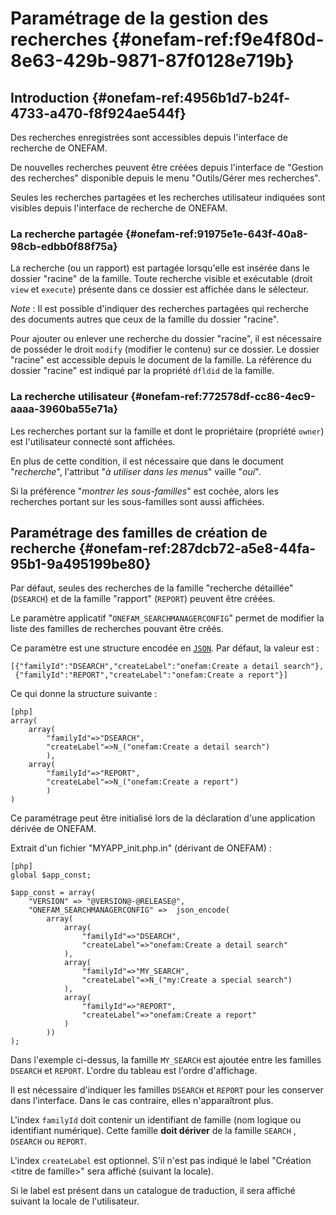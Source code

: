 # Paramétrage de la gestion des recherches {#onefam-ref:f9e4f80d-8e63-429b-9871-87f0128e719b}

## Introduction {#onefam-ref:4956b1d7-b24f-4733-a470-f8f924ae544f}

Des recherches enregistrées sont accessibles depuis l'interface de recherche de
ONEFAM. 

De nouvelles recherches peuvent être créées depuis l'interface de
"Gestion des recherches" disponible depuis le menu "Outils/Gérer mes
recherches".

Seules les recherches partagées et les recherches utilisateur indiquées sont
visibles depuis l'interface de recherche de ONEFAM.

### La recherche partagée {#onefam-ref:91975e1e-643f-40a8-98cb-edbb0f88f75a}

La recherche (ou un rapport) est partagée lorsqu'elle est insérée dans le
dossier "racine" de la famille. Toute recherche visible et exécutable (droit
`view` et `execute`) présente dans ce dossier est affichée dans le sélecteur.

*Note* : Il est possible d'indiquer des recherches partagées qui recherche des
documents autres que ceux de la famille du dossier "racine".

Pour ajouter ou enlever une recherche du dossier "racine", il est nécessaire de
posséder le droit `modify` (modifier le contenu) sur ce dossier. Le dossier
"racine" est accessible depuis le document de la famille. La référence du
dossier "racine" est indiqué par la propriété `dfldid` de la famille.

### La recherche utilisateur {#onefam-ref:772578df-cc86-4ec9-aaaa-3960ba55e71a}

Les recherches portant sur la famille et dont le propriétaire (propriété
`owner`) est l'utilisateur connecté sont affichées.

En plus de cette condition, il est nécessaire que dans le document
"*recherche*", l'attribut "*à utiliser dans les menus*" vaille "*oui*".

Si la préférence "*montrer les sous-familles*" est cochée, alors les recherches
portant sur les sous-familles sont aussi affichées.

## Paramétrage des familles de création de recherche  {#onefam-ref:287dcb72-a5e8-44fa-95b1-9a495199be80}

Par défaut, seules des recherches de la famille "recherche détaillée"
(`DSEARCH`) et de la famille "rapport" (`REPORT`) peuvent être créées.

Le paramètre applicatif "`ONEFAM_SEARCHMANAGERCONFIG`" permet de modifier la
liste des familles de recherches pouvant être créés.

Ce paramètre est une structure encodée en [`JSON`][JSON]. 
Par défaut, la valeur est :

    [{"familyId":"DSEARCH","createLabel":"onefam:Create a detail search"},
     {"familyId":"REPORT","createLabel":"onefam:Create a report"}]

Ce qui donne la structure suivante :

    [php]
    array(
        array(
            "familyId"=>"DSEARCH",
            "createLabel"=>N_("onefam:Create a detail search")
            ),
        array(
            "familyId"=>"REPORT",
            "createLabel"=>N_("onefam:Create a report")
            )
    )


Ce paramétrage peut être initialisé lors de la déclaration d'une application
dérivée de ONEFAM.


Extrait d'un fichier "MYAPP_init.php.in" (dérivant de ONEFAM) :


    [php]
    global $app_const;
    
    $app_const = array(
        "VERSION" => "@VERSION@-@RELEASE@",
        "ONEFAM_SEARCHMANAGERCONFIG" =>  json_encode(
            array(
                array(
                    "familyId"=>"DSEARCH",
                    "createLabel"=>"onefam:Create a detail search"
                ),
                array(
                    "familyId"=>"MY_SEARCH",
                    "createLabel"=>N_("my:Create a special search")
                ),
                array(
                    "familyId"=>"REPORT",
                    "createLabel"=>"onefam:Create a report"
                )
            ))
    );

Dans l'exemple ci-dessus, la famille `MY_SEARCH` est ajoutée entre les familles
`DSEARCH` et `REPORT`. L'ordre du tableau est l'ordre d'affichage.

Il est nécessaire d'indiquer les familles `DSEARCH` et `REPORT` pour les
conserver dans l'interface. Dans le cas contraire, elles n'apparaîtront plus.

L'index `familyId` doit contenir un identifiant de famille (nom logique ou
identifiant numérique). Cette famille **doit dériver** de la famille `SEARCH` ,
`DSEARCH` ou `REPORT`.

L'index `createLabel` est optionnel. S'il n'est pas indiqué le label "Création
&lt;titre de famille&gt;" sera affiché (suivant la locale).

Si le label est présent dans un catalogue de traduction, il sera affiché suivant
la locale de l'utilisateur.


<!-- link -->

[JSON]:   http://fr.wikipedia.org/wiki/JavaScript_Object_Notation "JSON sur Wikipédia"

